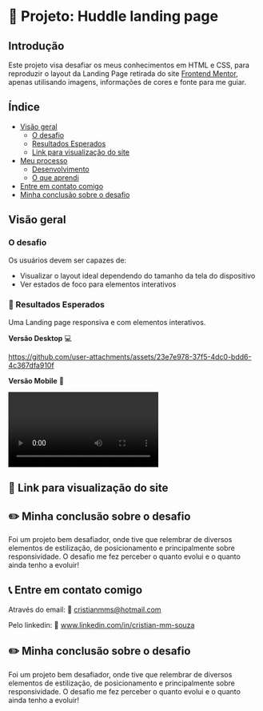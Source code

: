 # 📄 Projeto: Huddle landing page

## Introdução

Este projeto visa desafiar os meus conhecimentos em HTML e CSS, para reproduzir o layout da Landing Page retirada do site [Frontend Mentor](https://www.frontendmentor.io/home), apenas utilisando imagens, informações de cores e fonte para me guiar.

## Índice

- [Visão geral](#visão-geral)
  - [O desafio](#o-desafio)
  - [Resultados Esperados](#resultados-esperados)
  - [Link para visualização do site](#link-para-visualização-do-site)
- [Meu processo](#meu-processo)
  - [Desenvolvimento](#desenvolvimento)
  - [O que aprendi](#o-que-aprendi)
- [Entre em contato comigo](#entre-em-contato-comigo)
- [Minha conclusão sobre o desafio](#minha-conclusão-sobre-o-desafio)

## Visão geral

### O desafio

Os usuários devem ser capazes de:

- Visualizar o layout ideal dependendo do tamanho da tela do dispositivo
- Ver estados de foco para elementos interativos

### 🎯 Resultados Esperados

Uma Landing page responsiva e com elementos interativos.

**Versão Desktop** 💻

https://github.com/user-attachments/assets/23e7e978-37f5-4dc0-bdd6-4c367dfa910f

**Versão Mobile** 📱

![Vídeo sem título ‐ Feito com o Clipchamp (2)](./src/video/mobile-view.mp4)



## 🔗 Link para visualização do site




## ✏️ Minha conclusão sobre o desafio

Foi um projeto bem desafiador, onde tive que relembrar de diversos elementos de estilização, de posicionamento e principalmente sobre responsividade. O desafio me fez perceber o quanto evolui e o quanto ainda tenho a evoluir!

## 📞 Entre em contato comigo

Através do email: 📧 cristianmms@hotmail.com

Pelo linkedin: 🔗 www.linkedin.com/in/cristian-mm-souza


## ✏️ Minha conclusão sobre o desafio

Foi um projeto bem desafiador, onde tive que relembrar de diversos elementos de estilização, de posicionamento e principalmente sobre responsividade. O desafio me fez perceber o quanto evolui e o quanto ainda tenho a evoluir!
